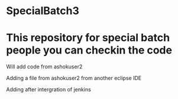# SpecialBatch3

# This repository for special batch people you can checkin the code

Will add code from ashokuser2


Adding a file from ashokuser2 from another eclipse IDE


Adding after intergration of jenkins
